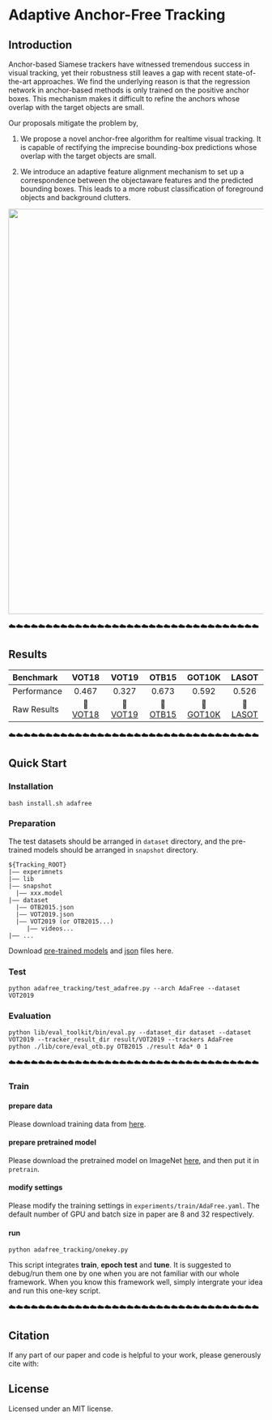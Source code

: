 # Adaptive Anchor-Free Tracking

## Introduction
Anchor-based Siamese trackers have witnessed tremendous success in visual tracking, yet their robustness still leaves a gap with recent state-of-the-art approaches. We find the underlying reason is that the regression network in anchor-based methods is only trained on the positive anchor boxes. This mechanism makes it difficult to refine the anchors whose overlap with the target objects are small. 
  
Our proposals mitigate the problem by,
1) We propose a novel anchor-free algorithm for realtime visual tracking. It is capable of rectifying the imprecise bounding-box predictions whose overlap with the target objects are small.

2)  We introduce an adaptive feature alignment mechanism to set up a correspondence between the objectaware features and the predicted bounding boxes. This leads to a more robust classification of foreground objects and background clutters.


<div align="center">
  <img src="demo/AdaFree.gif" width="800px" />
  <!-- <p>Example SiamFC, SiamRPN and SiamMask outputs.</p> -->
</div>

:cloud::cloud::cloud::cloud::cloud::cloud::cloud::cloud::cloud::cloud::cloud::cloud::cloud::cloud::cloud::cloud::cloud::cloud::cloud::cloud::cloud::cloud::cloud::cloud::cloud::cloud::cloud::cloud::cloud::cloud::cloud::cloud::cloud::cloud:
## Results

| Benchmark  | VOT18 | VOT19 | OTB15 | GOT10K | LASOT| 
| :------ | :------: | :------: | :------: | :------: | :------: |
| Performance  | 0.467 | 0.327 | 0.673 | 0.592 | 0.526 |  
| Raw Results|:paperclip: [VOT18](https://drive.google.com/file/d/1VRRAzbePYSqR1O0abR1yINVp561M3mV_/view?usp=sharing) |:paperclip: [VOT19](https://drive.google.com/file/d/1Y-0eBRsqTsfajjJDabkcjCnijtzRoOEQ/view?usp=sharing)  |:paperclip:[OTB15](https://drive.google.com/file/d/17DJRAn-QnTMjnHED8j9AD3qIV2iFx0AJ/view?usp=sharing)  |:paperclip:[GOT10K](https://drive.google.com/file/d/1BStCIGqMaobfEndbqlbhePkGzTcSrFS2/view?usp=sharing)  |:paperclip:[LASOT](https://drive.google.com/file/d/1V8rX1Zkxk1R6Z9q0W4Z9NSx63jIPTFyh/view?usp=sharing) |  



:cloud::cloud::cloud::cloud::cloud::cloud::cloud::cloud::cloud::cloud::cloud::cloud::cloud::cloud::cloud::cloud::cloud::cloud::cloud::cloud::cloud::cloud::cloud::cloud::cloud::cloud::cloud::cloud::cloud::cloud::cloud::cloud::cloud::cloud:
## Quick Start
### Installation

```
bash install.sh adafree
```

### Preparation
The test datasets should be arranged in `dataset` directory, and the pre-trained models should be arranged in `snapshot` directory.

```
${Tracking_ROOT}
|—— experimnets
|—— lib
|—— snapshot
  |—— xxx.model
|—— dataset
  |—— OTB2015.json
  |—— VOT2019.json 
  |—— VOT2019 (or OTB2015...)
     |—— videos...
|—— ...

```
Download [pre-trained models](https://drive.google.com/drive/folders/1nkSTnyLQidpW67AdD8T7BVsbgrY2_iYt?usp=sharing) and [json](https://drive.google.com/drive/folders/10hDmCLLo0c5Hs12kqB--Ctj95UTiFVrH?usp=sharing) files here.


### Test
```
python adafree_tracking/test_adafree.py --arch AdaFree --dataset VOT2019
```

### Evaluation
```
python lib/eval_toolkit/bin/eval.py --dataset_dir dataset --dataset VOT2019 --tracker_result_dir result/VOT2019 --trackers AdaFree
python ./lib/core/eval_otb.py OTB2015 ./result Ada* 0 1
```



 
<!-- ## Parameter Tuning Toolkit :tada::tada:
Lift is short, let's release our hands and brain. With our toolkit, you don't need to analysz how each hyper-parameter influence the final result. **Just a quick click!!** 
```
Coming Soon...
```
Now you can go to bed for a good sleep. The favorable results will come with dawn. -->
:cloud::cloud::cloud::cloud::cloud::cloud::cloud::cloud::cloud::cloud::cloud::cloud::cloud::cloud::cloud::cloud::cloud::cloud::cloud::cloud::cloud::cloud::cloud::cloud::cloud::cloud::cloud::cloud::cloud::cloud::cloud::cloud::cloud::cloud:
### Train
#### prepare data
Please download training data from [here]().

#### prepare pretrained model
Please download the pretrained model on ImageNet [here](https://drive.google.com/file/d/1DmclP0ZU1wRNT9ygEp02pWXqBQcvsqlw/view?usp=sharing), and then put it in `pretrain`.

#### modify settings
Please modify the training settings in `experiments/train/AdaFree.yaml`. The default number of GPU and batch size in paper are 8 and 32 respectively. 

#### run
```
python adafree_tracking/onekey.py
```
This script integrates **train**, **epoch test** and **tune**. It is suggested to debug/run them one by one when you are not familiar with our whole framework. When you know this framework well, simply intergrate your idea and run this one-key script.




:cloud::cloud::cloud::cloud::cloud::cloud::cloud::cloud::cloud::cloud::cloud::cloud::cloud::cloud::cloud::cloud::cloud::cloud::cloud::cloud::cloud::cloud::cloud::cloud::cloud::cloud::cloud::cloud::cloud::cloud::cloud::cloud::cloud::cloud:
## Citation
If any part of our paper and code is helpful to your work, please generously cite with:

<!-- ```
@inproceedings{Zhang_2019_CVPR,
    author={Zhang, Zhipeng and Peng, Houwen},
    title={Deeper and Wider Siamese Networks for Real-Time Visual Tracking},
    booktitle = {The IEEE Conference on Computer Vision and Pattern Recognition (CVPR)},
    year = {2019}
}
``` -->

## License
Licensed under an MIT license.





